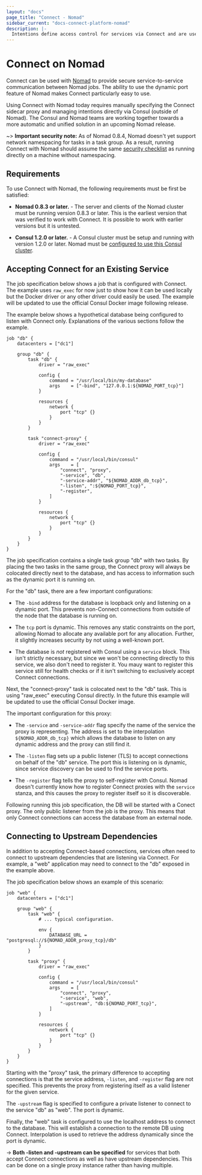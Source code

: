 ```yaml
---
layout: "docs"
page_title: "Connect - Nomad"
sidebar_current: "docs-connect-platform-nomad"
description: |-
  Intentions define access control for services via Connect and are used to control which services may establish connections. Intentions can be managed via the API, CLI, or UI.
---
```


# Connect on Nomad

Connect can be used with [Nomad](https://www.nomadproject.io) to provide
secure service-to-service communication between Nomad jobs. The ability to
use the dynamic port feature of Nomad makes Connect particularly easy to use.

Using Connect with Nomad today requires manually specifying the Connect
sidecar proxy and managing intentions directly via Consul (outside of Nomad).
The Consul and Nomad teams are working together towards a more automatic
and unified solution in an upcoming Nomad release.

~> **Important security note:** As of Nomad 0.8.4, Nomad doesn't yet support network namespacing
for tasks in a task group. As a result, running Connect with Nomad should
assume the same [security checklist](/docs/connect/security.html#prevent-non-connect-traffic-to-services) as running directly on a machine without namespacing.

## Requirements

To use Connect with Nomad, the following requirements must be first be
satisfied:


  * **Nomad 0.8.3 or later.** - The server and clients of the Nomad cluster
    must be running version 0.8.3 or later. This is the earliest version that
	was verified to work with Connect. It is possible to work with earlier
	versions but it is untested.

  * **Consul 1.2.0 or later.** - A Consul cluster must be setup and running with
    version 1.2.0 or later.
    Nomad must be [configured to use this Consul cluster](https://www.nomadproject.io/docs/service-discovery/index.html).

## Accepting Connect for an Existing Service

The job specification below shows a job that is configured with Connect.
The example uses `raw_exec` for now just to show how it can be used locally
but the Docker driver or any other driver could easily be used. The example
will be updated to use the official Consul Docker image following release.

The example below shows a hypothetical database being configured to listen
with Connect only. Explanations of the various sections follow the example.

```hcl
job "db" {
    datacenters = ["dc1"]

    group "db" {
        task "db" {
            driver = "raw_exec"

            config {
                command = "/usr/local/bin/my-database"
                args    = ["-bind", "127.0.0.1:${NOMAD_PORT_tcp}"]
            }

            resources {
                network {
                    port "tcp" {}
                }
            }
        }

        task "connect-proxy" {
            driver = "raw_exec"

            config {
                command = "/usr/local/bin/consul"
                args    = [
                    "connect", "proxy",
                    "-service", "db",
                    "-service-addr", "${NOMAD_ADDR_db_tcp}",
                    "-listen", ":${NOMAD_PORT_tcp}",
                    "-register",
                ]
            }

            resources {
                network {
                    port "tcp" {}
                }
            }
        }
    }
}
```

The job specification contains a single task group "db" with two tasks.
By placing the two tasks in the same group, the Connect proxy will always
be colocated directly next to the database, and has access to information
such as the dynamic port it is running on.

For the "db" task, there are a few important configurations:

  * The `-bind` address for the database is loopback only and listening on
    a dynamic port. This prevents non-Connect connections from outside of
    the node that the database is running on.

  * The `tcp` port is dynamic. This removes any static constraints on the port,
    allowing Nomad to allocate any available port for any allocation. Further,
    it slightly increases security by not using a well-known port.

  * The database is _not_ registered with Consul using a `service` block.
    This isn't strictly necessary, but since we won't be connecting directly
    to this service, we also don't need to register it. You mauy want to
    register this service still for health checks or if it isn't switching
    to exclusively accept Connect connections.

Next, the "connect-proxy" task is colocated next to the "db" task. This is
using "raw_exec" executing Consul directly. In the future this example will
be updated to use the official Consul Docker image.

The important configuration for this proxy:

  * The `-service` and `-service-addr` flag specify the name of the service
    the proxy is representing. The address is set to the interpolation
    `${NOMAD_ADDR_db_tcp}` which allows the database to listen on any
    dynamic address and the proxy can still find it.

  * The `-listen` flag sets up a public listener (TLS) to accept connections
    on behalf of the "db" service. The port this is listening on is dynamic,
    since service discovery can be used to find the service ports.

  * The `-register` flag tells the proxy to self-register with Consul. Nomad
    doesn't currently know how to register Connect proxies with the `service`
    stanza, and this causes the proxy to register itself so it is discoverable.

Following running this job specification, the DB will be started with a
Conect proxy. The only public listener from the job is the proxy. This means
that only Connect connections can access the database from an external node.

## Connecting to Upstream Dependencies

In addition to accepting Connect-based connections, services often need
to connect to upstream dependencies that are listening via Connect. For
example, a "web" application may need to connect to the "db" exposed
in the example above.

The job specification below shows an example of this scenario:

```hcl
job "web" {
    datacenters = ["dc1"]

    group "web" {
        task "web" {
            # ... typical configuration.

            env {
                DATABASE_URL = "postgresql://${NOMAD_ADDR_proxy_tcp}/db"
            }
        }

        task "proxy" {
            driver = "raw_exec"

            config {
                command = "/usr/local/bin/consul"
                args    = [
                    "connect", "proxy",
                    "-service", "web",
                    "-upstream", "db:${NOMAD_PORT_tcp}",
                ]
            }

            resources {
                network {
                    port "tcp" {}
                }
            }
        }
    }
}
```

Starting with the "proxy" task, the primary difference to accepting
connections is that the service address, `-listen`, and `-register` flag
are not specified. This prevents the proxy from registering itself as
a valid listener for the given service.

The `-upstream` flag is specified to configure a private listener to
connect to the service "db" as "web". The port is dynamic.

Finally, the "web" task is configured to use the localhost address to
connect to the database. This will establish a connection to the remote
DB using Connect. Interpolation is used to retrieve the address dynamically
since the port is dynamic.

-> **Both -listen and -upstream can be specified** for services that both
accept Connect connections as well as have upstream dependencies. This
can be done on a single proxy instance rather than having multiple.
